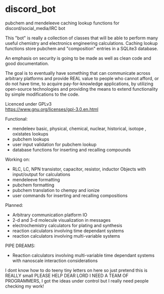 # discord_bot
 pubchem and mendeleeve caching lookup functions for discord/social_media/IRC bot
 
 This "bot" is really a collection of classes that will be able to perform many 
 useful chemistry and electronics engineering calculations. Caching lookup functions
 store pubchem and "composition" entries in a SQLite3 database.
 
 An emphasis on security is going to be made as well as clean code and good documentation. 
 
 The goal is to eventually have something that can communicate across arbitrary
 platforms and provide REAL value to people who cannot afford, or do not have time,
 to acquire pay-for-knowledge applications, by utilizing open-source technologies and 
 providing the means to extend functionality by simple modifications to the code.

 Licenced under GPLv3                                                        
 https://www.gnu.org/licenses/gpl-3.0.en.html                                

Functional:

 * mendeleev basic, physical, chemical, nuclear, historical, isotope , oxistates lookups
 * pubchem lookups
 * user input validation for pubchem lookup
 * database functions for inserting and recalling compounds
 
Working on: 

 * RLC, LC, NPN transistor, capacitor, resistor, inductor Objects with input/output for calculations
 * mendeleeve formatting
 * pubchem formatting
 * pubchem translation to chempy and ionize
 * user commands for inserting and recalling compositions

Planned:
 * Arbitrary communication platform IO
 * 2-d and 3-d molecule visualization in messages
 * electrochemistry calculators for plating and synthesis
 * reaction calculators involving time dependant systems
 * reaction calculators involving multi-variable systems

PIPE DREAMS:
 * Reaction calculators involving multi-variable time dependant systems with nanoscale interaction considerations

I dont know how to do teeny tiny letters on here so just pretend this is REALLY small PLEASE HELP DEAR LORD I NEED A TEAM OF PROGRAMMERS, I got the ideas under control but I really need people checking my work!
